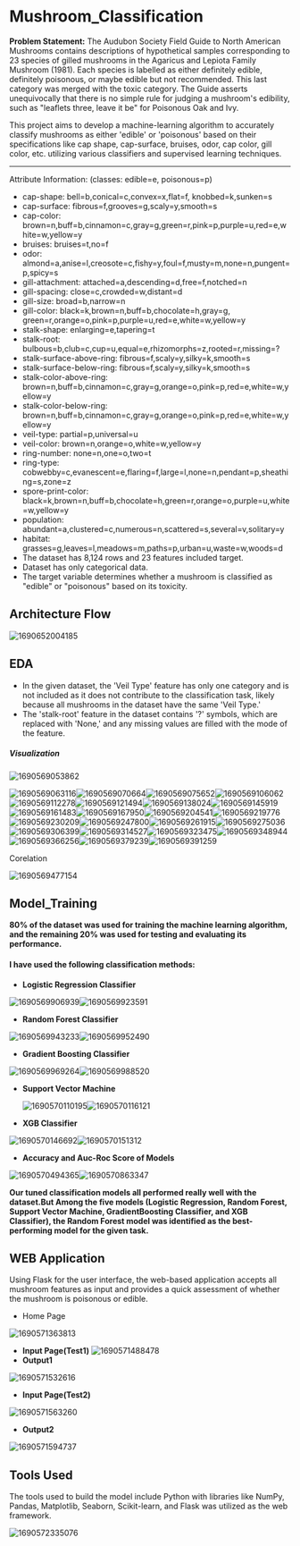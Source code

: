 # Mushroom_Classification

**Problem Statement:**
The Audubon Society Field Guide to North American Mushrooms contains descriptions
of hypothetical samples corresponding to 23 species of gilled mushrooms in the Agaricus and Lepiota Family Mushroom (1981). Each species is labelled as either definitely edible, definitely poisonous, or maybe edible but not recommended. This last category was merged with the toxic category. The Guide asserts unequivocally that there is no simple rule for judging a mushroom's edibility, such as "leaflets three, leave it be" for Poisonous Oak and Ivy.

This project aims to develop a machine-learning algorithm to accurately classify mushrooms as either 'edible' or 'poisonous' based on their specifications like cap shape, cap-surface, bruises, odor, cap color, gill color, etc. utilizing various classifiers and supervised learning techniques.

---

Attribute Information: (classes: edible=e, poisonous=p)

* cap-shape: bell=b,conical=c,convex=x,flat=f, knobbed=k,sunken=s
* cap-surface: fibrous=f,grooves=g,scaly=y,smooth=s
* cap-color: brown=n,buff=b,cinnamon=c,gray=g,green=r,pink=p,purple=u,red=e,white=w,yellow=y
* bruises: bruises=t,no=f
* odor: almond=a,anise=l,creosote=c,fishy=y,foul=f,musty=m,none=n,pungent=p,spicy=s
* gill-attachment: attached=a,descending=d,free=f,notched=n
* gill-spacing: close=c,crowded=w,distant=d
* gill-size: broad=b,narrow=n
* gill-color: black=k,brown=n,buff=b,chocolate=h,gray=g, green=r,orange=o,pink=p,purple=u,red=e,white=w,yellow=y
* stalk-shape: enlarging=e,tapering=t
* stalk-root: bulbous=b,club=c,cup=u,equal=e,rhizomorphs=z,rooted=r,missing=?
* stalk-surface-above-ring: fibrous=f,scaly=y,silky=k,smooth=s
* stalk-surface-below-ring: fibrous=f,scaly=y,silky=k,smooth=s
* stalk-color-above-ring: brown=n,buff=b,cinnamon=c,gray=g,orange=o,pink=p,red=e,white=w,yellow=y
* stalk-color-below-ring: brown=n,buff=b,cinnamon=c,gray=g,orange=o,pink=p,red=e,white=w,yellow=y
* veil-type: partial=p,universal=u
* veil-color: brown=n,orange=o,white=w,yellow=y
* ring-number: none=n,one=o,two=t
* ring-type: cobwebby=c,evanescent=e,flaring=f,large=l,none=n,pendant=p,sheathing=s,zone=z
* spore-print-color: black=k,brown=n,buff=b,chocolate=h,green=r,orange=o,purple=u,white=w,yellow=y
* population: abundant=a,clustered=c,numerous=n,scattered=s,several=v,solitary=y
* habitat: grasses=g,leaves=l,meadows=m,paths=p,urban=u,waste=w,woods=d
* The dataset has 8,124 rows and 23 features included target.
* Dataset has only categorical data.
* The target variable determines whether a mushroom is classified as "edible" or "poisonous" based on its toxicity.

## Architecture Flow

![1690652004185](image/README/1690652004185.png)

## EDA

* In the given dataset, the 'Veil Type' feature has only one category and is not included as it does not contribute to the classification task, likely because all mushrooms in the dataset have the same 'Veil Type.'
* The 'stalk-root' feature in the dataset contains '?' symbols, which are replaced with 'None,' and any missing values are filled with the mode of the feature.

##### Visualization

![1690569053862](image/README/1690569053862.png)

![1690569063116](image/README/1690569063116.png)![1690569070664](image/README/1690569070664.png)![1690569075652](image/README/1690569075652.png)![1690569106062](image/README/1690569106062.png)![1690569112278](image/README/1690569112278.png)![1690569121494](image/README/1690569121494.png)![1690569138024](image/README/1690569138024.png)![1690569145919](image/README/1690569145919.png)![1690569161483](image/README/1690569161483.png)![1690569167950](image/README/1690569167950.png)![1690569204541](image/README/1690569204541.png)![1690569219776](image/README/1690569219776.png)![1690569230209](image/README/1690569230209.png)![1690569247800](image/README/1690569247800.png)![1690569261915](image/README/1690569261915.png)![1690569275036](image/README/1690569275036.png)![1690569306399](image/README/1690569306399.png)![1690569314527](image/README/1690569314527.png)![1690569323475](image/README/1690569323475.png)![1690569348944](image/README/1690569348944.png)![1690569366256](image/README/1690569366256.png)![1690569379239](image/README/1690569379239.png)![1690569391259](image/README/1690569391259.png)

Corelation

![1690569477154](image/README/1690569477154.png)

## Model_Training

**80% of the dataset was used for training the machine learning algorithm, and the remaining 20% was used for testing and evaluating its performance.**

#### I have used the following classification methods:

* **Logistic Regression Classifier**

![1690569906939](image/README/1690569906939.png)![1690569923591](image/README/1690569923591.png)

* **Random Forest Classifier**

![1690569943233](image/README/1690569943233.png)![1690569952490](image/README/1690569952490.png)

* **Gradient Boosting Classifier**

![1690569969264](image/README/1690569969264.png)![1690569988520](image/README/1690569988520.png)

* **Support Vector Machine**

  ![1690570110195](image/README/1690570110195.png)![1690570116121](image/README/1690570116121.png)
* **XGB Classifier**

![1690570146692](image/README/1690570146692.png)![1690570151312](image/README/1690570151312.png)

* **Accuracy and Auc-Roc Score of Models**

![1690570494365](image/README/1690570494365.png)![1690570863347](image/README/1690570863347.png)

**Our tuned classification models all performed really well with the dataset.But Among the five models (Logistic Regression, Random Forest, Support Vector Machine, GradientBoosting Classifier, and XGB Classifier), the Random Forest model was identified as the best-performing model for the given task.**

## WEB Application

Using Flask for the user interface, the web-based application accepts all mushroom features as input and provides a quick assessment of whether the mushroom is poisonous or edible.

* Home Page

![1690571363813](image/README/1690571363813.png)

* **Input Page(Test1)**
  ![1690571488478](image/README/1690571488478.png)
* **Output1**

![1690571532616](image/README/1690571532616.png)

* **Input Page(Test2)**

![1690571563260](image/README/1690571563260.png)

* **Output2**

![1690571594737](image/README/1690571594737.png)

## Tools Used

The tools used to build the model include Python with libraries like NumPy, Pandas, Matplotlib, Seaborn, Scikit-learn, and Flask was utilized as the web framework.

![1690572335076](image/README/1690572335076.png)
